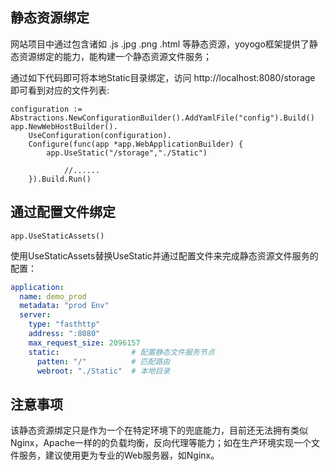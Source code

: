 ## 静态资源绑定
网站项目中通过包含诸如 .js .jpg .png .html 等静态资源，yoyogo框架提供了静态资源绑定的能力，能构建一个静态资源文件服务；

通过如下代码即可将本地Static目录绑定，访问 http://localhost:8080/storage 即可看到对应的文件列表:
```golang
configuration := Abstractions.NewConfigurationBuilder().AddYamlFile("config").Build()
app.NewWebHostBuilder().
	UseConfiguration(configuration).
	Configure(func(app *app.WebApplicationBuilder) {
		app.UseStatic("/storage","./Static")

	        //......
	}).Build.Run()
```
## 通过配置文件绑定
```golang
app.UseStaticAssets()
```
使用UseStaticAssets替换UseStatic并通过配置文件来完成静态资源文件服务的配置：
```yaml
application:
  name: demo_prod
  metadata: "prod Env"
  server:
    type: "fasthttp"
    address: ":8080"
    max_request_size: 2096157
    static:                # 配置静态文件服务节点
      patten: "/"          # 匹配路由
      webroot: "./Static"  # 本地目录
```

## 注意事项
该静态资源绑定只是作为一个在特定环境下的兜底能力，目前还无法拥有类似Nginx，Apache一样的的负载均衡，反向代理等能力；如在生产环境实现一个文件服务，建议使用更为专业的Web服务器，如Nginx。